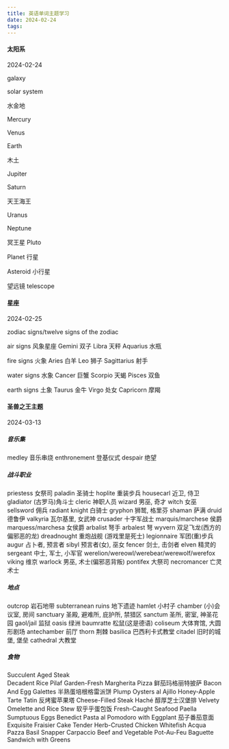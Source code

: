 ```yaml
---
title: 英语单词主题学习
date: 2024-02-24
tags:
---
```


#### 太阳系
2024-02-24

galaxy

solar system

水金地

Mercury

Venus

Earth

木土

Jupiter

Saturn

天王海王

Uranus

Neptune

冥王星 Pluto

Planet 行星

Asteroid 小行星 

望远镜 telescope

#### 星座
2024-02-25

zodiac signs/twelve signs of the zodiac

air signs 风象星座
Gemini 双子
Libra 天秤
Aquarius 水瓶

fire signs 火象
Aries 白羊
Leo 狮子
Sagittarius 射手

water signs 水象
Cancer 巨蟹
Scorpio 天蝎
Pisces 双鱼

earth signs 土象
Taurus 金牛
Virgo 处女
Capricorn 摩羯

#### 圣兽之王主题
2024-03-13

##### 音乐集
medley 音乐串烧
enthronement 登基仪式
despair 绝望

##### 战斗职业
priestess 女祭司
paladin 圣骑士
hoplite 重装步兵
housecarl 近卫, 侍卫
gladiator (古罗马)角斗士
cleric 神职人员
wizard 男巫, 奇才
witch 女巫
sellsword 佣兵
radiant knight 白骑士
gryphon 狮鹫, 格里芬
shaman 萨满
druid 德鲁伊
valkyria 瓦尔基里, 女武神
crusader 十字军战士
marquis/marchese 侯爵
marquess/marchesa 女侯爵
arbalist 弩手
arbalest 弩
wyvern 双足飞龙(西方的偏邪恶的龙)
dreadnought 重炮战舰 (游戏里是死士)
legionnaire 军团(重)步兵
augur 占卜者, 预言者
sibyl 预言者(女), 巫女
fencer 剑士, 击剑者
elven 精灵的
sergeant 中士, 军士, 小军官
werelion/wereowl/werebear/werewolf/werefox
viking 维京
warlock 男巫, 术士(偏邪恶背叛)
pontifex 大祭司
necromancer 亡灵术士

##### 地点
outcrop 岩石地带
subterranean ruins 地下遗迹
hamlet 小村子
chamber (小)会议室, 房间
sanctuary 圣殿, 避难所, 庇护所, 禁猎区
sanctum 圣所, 密室, 神圣花园
gaol/jail 监狱
oasis 绿洲
baumratte 松鼠(这是德语)
coliseum 大体育馆, 大圆形剧场
antechamber 前厅
thorn 荆棘
basilica 巴西利卡式教堂
citadel 旧时的城堡, 堡垒
cathedral 大教堂

##### 食物
Succulent Aged Steak  
Decadent Rice Pilaf
Garden-Fresh Margherita Pizza 鲜茄玛格丽特披萨
Bacon And Egg Galettes 半熟蛋培根格雷派饼
Plump Oysters al Ajillo
Honey-Apple Tarte Tatin 反烤蜜苹果塔
Cheese-Filled Steak Haché 醇厚芝士汉堡排
Velvety Omelette and Rice Stew 软乎乎蛋包饭
Fresh-Caught Seafood Paella
Sumptuous Eggs Benedict
Pasta al Pomodoro with Eggplant 茄子番茄意面
Exquisite Fraisier Cake
Tender Herb-Crusted Chicken
Whitefish Acqua Pazza
Basil Snapper Carpaccio
Beef and Vegetable Pot-Au-Feu
Baguette Sandwich with Greens
